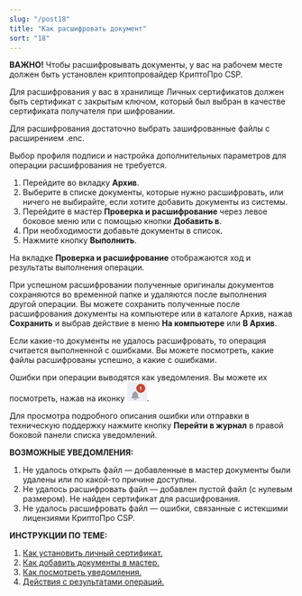 ```yaml
---
slug: "/post18"
title: "Как расшифровать документ"
sort: "18"
---
```


**ВАЖНО!**  Чтобы расшифровывать документы, у вас на рабочем месте должен быть установлен криптопровайдер КриптоПро CSP.  

Для расшифрования у вас в хранилище Личных сертификатов должен быть сертификат с закрытым ключом, который был выбран в качестве сертификата получателя при шифровании. 

Для расшифрования достаточно выбрать зашифрованные файлы с расширением .enc.

Выбор профиля подписи и настройка дополнительных параметров для операции расшифрования не требуется.  

1. Перейдите во вкладку **Архив**.
2. Выберите в списке документы, которые нужно расшифровать, или ничего не выбирайте, если хотите добавить документы из системы.
3. Перейдите в мастер **Проверка и расшифрование** через левое боковое меню  или с помощью кнопки **Добавить в**.
4. При необходимости добавьте документы в список.
5. Нажмите кнопку **Выполнить**.

На вкладке **Проверка и расшифрование** отображаются ход и результаты выполнения операции.

При успешном расшифровании полученные оригиналы документов сохраняются во временной папке и удаляются после выполнения другой операции. Вы можете сохранить полученные после расшифрования документы на компьютере или в каталоге Архив, нажав **Сохранить** и выбрав действие в меню **На компьютере** или **В Архив**.

Если какие-то документы не удалось расшифровать, то операция считается выполненной с ошибками. Вы можете посмотреть, какие файлы расшифрованы успешно, а какие с ошибками.  

Ошибки при операции выводятся как уведомления. Вы можете их посмотреть, нажав на иконку ![notifications-button.jpg](./images/notifications-button.jpg "События").  

Для просмотра подробного описания ошибки или отправки в техническую поддержку нажмите кнопку **Перейти в журнал** в правой боковой панели списка уведомлений.

**ВОЗМОЖНЫЕ УВЕДОМЛЕНИЯ:**  

1. Не удалось открыть файл — добавленные в мастер документы были удалены или по какой-то причине доступны.
2. Не удалось расшифровать файл — добавлен пустой файл (с нулевым размером). Не найден сертификат для расшифрования. 
3. Не удалось расшифровать файл — ошибки, связанные с истекшими лицензиями КриптоПро CSP.


**ИНСТРУКЦИИ ПО ТЕМЕ:**  

1. [Как установить личный сертификат.](https://docs.cryptoarm.ru/06-v3.2/008-certs/01-import-my-cert)  
2. [Как добавить документы в мастер.](https://docs.cryptoarm.ru/06-v3.2/004-documents/12-add-docs)  
3. [Как посмотреть уведомления.](https://docs.cryptoarm.ru/06-v3.2/007-cryptoarm/02-notifications)  
4. [Действия с результатами операций.](https://docs.cryptoarm.ru/06-v3.2/004-documents/23-operations-result)  

